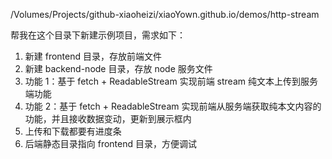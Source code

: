 /Volumes/Projects/github-xiaoheizi/xiaoYown.github.io/demos/http-stream

帮我在这个目录下新建示例项目，需求如下：
1. 新建 frontend 目录，存放前端文件
2. 新建 backend-node 目录，存放 node 服务文件
3. 功能 1：基于 fetch + ReadableStream 实现前端 stream 纯文本上传到服务端功能
4. 功能 2：基于 fetch + ReadableStream 实现前端从服务端获取纯本文内容的功能，并且接收数据变动，更新到展示框内
5. 上传和下载都要有进度条
6. 后端静态目录指向 frontend 目录，方便调试